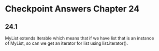 # Checkpoint Answers Chapter 24 #
## 24.1 ##
MyList extends Iterable which means that if we have list that is an instance of MyList, so can we get an iterator for list using list.iterator().  
